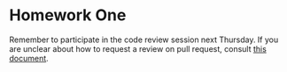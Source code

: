 # Homework One

Remember to participate in the code review session next Thursday. If you are unclear about how to request a review on pull request, consult [this document](https://help.github.com/en/articles/requesting-a-pull-request-review).

